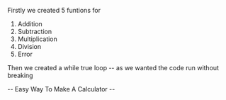 Firstly we created 5 funtions for
1) Addition
2) Subtraction
3) Multiplication
4) Division
5) Error

Then we created a while true loop -- as we wanted the code run without breaking 

-- Easy Way To Make A Calculator -- 
